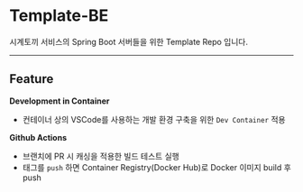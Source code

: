 # Template-BE

시계토끼 서비스의 Spring Boot 서버들을 위한 Template Repo 입니다.<br/>

----

## Feature

**Development in Container**

- 컨테이너 상의 VSCode를 사용하는 개발 환경 구축을 위한 `Dev Container` 적용<br/>


**Github Actions**

- 브랜치에 PR 시 캐싱을 적용한 빌드 테스트 실행
- 태그를 `push` 하면 Container Registry(Docker Hub)로 Docker 이미지 build 후 push
